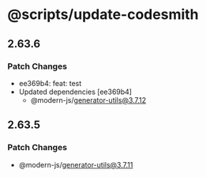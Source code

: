 # @scripts/update-codesmith

## 2.63.6

### Patch Changes

- ee369b4: feat: test
- Updated dependencies [ee369b4]
  - @modern-js/generator-utils@3.7.12

## 2.63.5

### Patch Changes

- @modern-js/generator-utils@3.7.11
